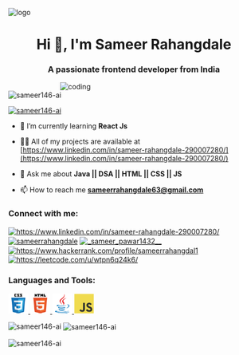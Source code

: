 ![logo](https://github.com/Sameer146-ai/Sameer146-ai/blob/main/DALL%C2%B7E%202025-03-06%2017.25.51%20-%20A%20futuristic%20GitHub%20banner%20for%20a%20coder%20named%20'Sameer%20Rahangdale'.%20The%20banner%20should%20have%20a%20dark%20mode%20aesthetic%20with%20neon%20blue%20and%20green%20colors.%20It%20sho.webp)
<h1 align="center">Hi 👋, I'm Sameer Rahangdale</h1>
<h3 align="center">A passionate frontend developer from India</h3>
<img align="right" width ="400" alt = "coding" src ="https://user-images.githubusercontent.com/55389276/140866485-8fb1c876-9a8f-4d6a-98dc-08c4981eaf70.gif">

<p align="left"> <img src="https://komarev.com/ghpvc/?username=sameer146-ai&label=Profile%20views&color=0e75b6&style=flat" alt="sameer146-ai" /> </p>

<p align="left"> <a href="https://github.com/ryo-ma/github-profile-trophy"><img src="https://github-profile-trophy.vercel.app/?username=sameer146-ai" alt="sameer146-ai" /></a> </p>

- 🌱 I’m currently learning **React Js**

- 👨‍💻 All of my projects are available at [https://www.linkedin.com/in/sameer-rahangdale-290007280/](https://www.linkedin.com/in/sameer-rahangdale-290007280/)

- 💬 Ask me about **Java || DSA || HTML || CSS || JS**

- 📫 How to reach me **sameerrahangdale63@gmail.com**

<h3 align="left">Connect with me:</h3>
<p align="left">
<a href="https://linkedin.com/in/https://www.linkedin.com/in/sameer-rahangdale-290007280/" target="blank"><img align="center" src="https://raw.githubusercontent.com/rahuldkjain/github-profile-readme-generator/master/src/images/icons/Social/linked-in-alt.svg" alt="https://www.linkedin.com/in/sameer-rahangdale-290007280/" height="30" width="40" /></a>
<a href="https://fb.com/sameerrahangdale" target="blank"><img align="center" src="https://raw.githubusercontent.com/rahuldkjain/github-profile-readme-generator/master/src/images/icons/Social/facebook.svg" alt="sameerrahangdale" height="30" width="40" /></a>
<a href="https://instagram.com/_sameer_pawar1432__" target="blank"><img align="center" src="https://raw.githubusercontent.com/rahuldkjain/github-profile-readme-generator/master/src/images/icons/Social/instagram.svg" alt="_sameer_pawar1432__" height="30" width="40" /></a>
<a href="https://www.hackerrank.com/https://www.hackerrank.com/profile/sameerrahangdal1" target="blank"><img align="center" src="https://raw.githubusercontent.com/rahuldkjain/github-profile-readme-generator/master/src/images/icons/Social/hackerrank.svg" alt="https://www.hackerrank.com/profile/sameerrahangdal1" height="30" width="40" /></a>
<a href="https://www.leetcode.com/https://leetcode.com/u/wtpn6q24k6/" target="blank"><img align="center" src="https://raw.githubusercontent.com/rahuldkjain/github-profile-readme-generator/master/src/images/icons/Social/leet-code.svg" alt="https://leetcode.com/u/wtpn6q24k6/" height="30" width="40" /></a>
</p>

<h3 align="left">Languages and Tools:</h3>
<p align="left"> <a href="https://www.w3schools.com/css/" target="_blank" rel="noreferrer"> <img src="https://raw.githubusercontent.com/devicons/devicon/master/icons/css3/css3-original-wordmark.svg" alt="css3" width="40" height="40"/> </a> <a href="https://www.w3.org/html/" target="_blank" rel="noreferrer"> <img src="https://raw.githubusercontent.com/devicons/devicon/master/icons/html5/html5-original-wordmark.svg" alt="html5" width="40" height="40"/> </a> <a href="https://www.java.com" target="_blank" rel="noreferrer"> <img src="https://raw.githubusercontent.com/devicons/devicon/master/icons/java/java-original.svg" alt="java" width="40" height="40"/> </a> <a href="https://developer.mozilla.org/en-US/docs/Web/JavaScript" target="_blank" rel="noreferrer"> <img src="https://raw.githubusercontent.com/devicons/devicon/master/icons/javascript/javascript-original.svg" alt="javascript" width="40" height="40"/> </a> </p>

<p><img align="left" src="https://github-readme-stats.vercel.app/api/top-langs?username=sameer146-ai&show_icons=true&locale=en&layout=compact" alt="sameer146-ai" /></p>

<p>&nbsp;<img align="center" src="https://github-readme-stats.vercel.app/api?username=sameer146-ai&show_icons=true&locale=en" alt="sameer146-ai" /></p>

<p><img align="center" src="https://github-readme-streak-stats.herokuapp.com/?user=sameer146-ai&" alt="sameer146-ai" /></p>


